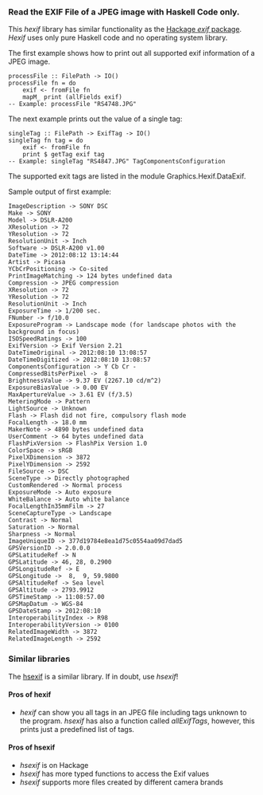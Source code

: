 ### Read the EXIF File of a JPEG image with Haskell Code only.

This *hexif* library has similar functionality as the [Hackage *exif* package](http://hackage.haskell.org/package/exif-3000.0.0/docs/Graphics-Exif.html). *Hexif* uses only pure Haskell code and no operating system library.

The first example shows how to print out all supported exif information of a JPEG image.

    processFile :: FilePath -> IO()
    processFile fn = do
        exif <- fromFile fn
        mapM_ print (allFields exif)
    -- Example: processFile "RS4748.JPG"

The next example prints out the value of a single tag:

    singleTag :: FilePath -> ExifTag -> IO()
    singleTag fn tag = do
        exif <- fromFile fn
        print $ getTag exif tag
    -- Example: singleTag "RS4847.JPG" TagComponentsConfiguration

The supported exit tags are listed in the module Graphics.Hexif.DataExif.

Sample output of first example:

    ImageDescription -> SONY DSC
    Make -> SONY
    Model -> DSLR-A200
    XResolution -> 72
    YResolution -> 72
    ResolutionUnit -> Inch
    Software -> DSLR-A200 v1.00
    DateTime -> 2012:08:12 13:14:44
    Artist -> Picasa
    YCbCrPositioning -> Co-sited
    PrintImageMatching -> 124 bytes undefined data
    Compression -> JPEG compression
    XResolution -> 72
    YResolution -> 72
    ResolutionUnit -> Inch
    ExposureTime -> 1/200 sec.
    FNumber -> f/10.0
    ExposureProgram -> Landscape mode (for landscape photos with the background in focus)
    ISOSpeedRatings -> 100
    ExifVersion -> Exif Version 2.21
    DateTimeOriginal -> 2012:08:10 13:08:57
    DateTimeDigitized -> 2012:08:10 13:08:57
    ComponentsConfiguration -> Y Cb Cr -
    CompressedBitsPerPixel ->  8
    BrightnessValue -> 9.37 EV (2267.10 cd/m^2)
    ExposureBiasValue -> 0.00 EV
    MaxApertureValue -> 3.61 EV (f/3.5)
    MeteringMode -> Pattern
    LightSource -> Unknown
    Flash -> Flash did not fire, compulsory flash mode
    FocalLength -> 18.0 mm
    MakerNote -> 4890 bytes undefined data
    UserComment -> 64 bytes undefined data
    FlashPixVersion -> FlashPix Version 1.0
    ColorSpace -> sRGB
    PixelXDimension -> 3872
    PixelYDimension -> 2592
    FileSource -> DSC
    SceneType -> Directly photographed
    CustomRendered -> Normal process
    ExposureMode -> Auto exposure
    WhiteBalance -> Auto white balance
    FocalLengthIn35mmFilm -> 27
    SceneCaptureType -> Landscape
    Contrast -> Normal
    Saturation -> Normal
    Sharpness -> Normal
    ImageUniqueID -> 377d19784e8ea1d75c0554aa09d7dad5
    GPSVersionID -> 2.0.0.0
    GPSLatitudeRef -> N
    GPSLatitude -> 46, 28, 0.2900
    GPSLongitudeRef -> E
    GPSLongitude ->  8,  9, 59.9800
    GPSAltitudeRef -> Sea level
    GPSAltitude -> 2793.9912
    GPSTimeStamp -> 11:08:57.00
    GPSMapDatum -> WGS-84
    GPSDateStamp -> 2012:08:10
    InteroperabilityIndex -> R98
    InteroperabilityVersion -> 0100
    RelatedImageWidth -> 3872
    RelatedImageLength -> 2592


### Similar libraries

The [hsexif](http://hackage.haskell.org/package/hsexif) is a similar library. If in doubt, use *hsexif*!

#### Pros of hexif

* *hexif* can show you all tags in an JPEG file including tags unknown to the program. *hsexif* has also a function called *allExifTags*, however, this prints just a predefined list of tags.

#### Pros of hsexif

* *hsexif* is on Hackage
* *hsexif* has more typed functions to access the Exif values
* *hsexif* supports more files created by different camera brands





